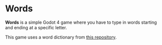 # Words

**Words** is a simple Godot 4 game where you have to type in words starting and ending at a specific letter. 

This game uses a word dictionary from [this repository](https://github.com/dwyl/english-words/).
